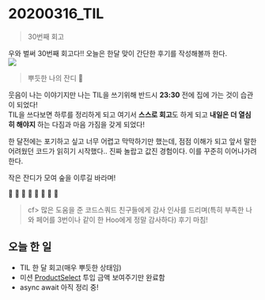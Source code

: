 # 20200316_TIL

> 30번째 회고


우와 벌써 30번째 회고다!! 오늘은 한달 맞이 간단한 후기를 작성해볼까 한다.   
<img src="https://i.imgur.com/HlWUU6H.png">   
> 뿌듯한 나의 잔디 :seedling:   

웃음이 나는 이야기지만 나는 TIL을 쓰기위해 반드시 **23:30** 전에 집에 가는 것이 습관이 되었다!   
TIL을 쓰다보면 하루를 정리하게 되고 여기서 **스스로 회고**도 하게 되고 **내일은 더 열심히 해야지** 하는 다짐과 마음 가짐을 갖게 되었다!   

한 달전에는 포기하고 싶고 너무 어렵고 막막하기만 했는데, 점점 이해가 되고 앞서 말한 어려웠던 코드가 읽히기 시작했다.. 진짜 놀랍고 값진 경험이다. 이를 꾸준히 이어나가려 한다.    

작은 잔디가 모여 숲을 이루길 바라며!  

:evergreen_tree: :deciduous_tree: :evergreen_tree: :deciduous_tree: :evergreen_tree: :deciduous_tree: :evergreen_tree: :deciduous_tree:   

> cf> 많은 도움을 준 코드스쿼드 친구들에게 감사 인사를 드리며(특히 부족한 나와 페어를 3번이나 같이 한 Hoo에게 정말 감사하다) 후기 마침!  


## 오늘 한 일  
   
- TIL 한 달 회고(매우 뿌듯한 상태임)  
- 미션 [ProductSelect](https://github.com/codesquad-memeber-2020/vm-2/issues/3) 투입 금액 보여주기만 완료함
- async await 아직 정리 중!